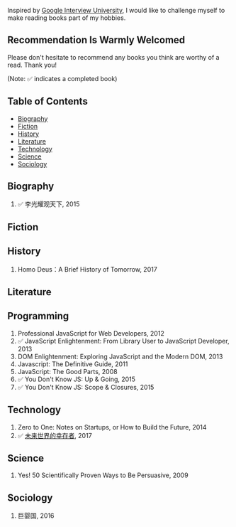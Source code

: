 Inspired by [Google Interview University](https://github.com/jwasham/google-interview-university/blob/master/README.md), I would like to challenge myself to make reading books part of my hobbies. 

## Recommendation Is Warmly Welcomed

Please don't hesitate to recommend any books you think are worthy of a read. Thank you!

(Note: :white_check_mark: indicates a completed book)

## Table of Contents

- [Biography](#biography)
- [Fiction](#fiction)
- [History](#history)
- [Literature](#literature)
- [Technology](#technology)
- [Science](#science)
- [Sociology](#sociology)

## Biography
1. :white_check_mark: 李光耀观天下, 2015

## Fiction
    
## History
1. Homo Deus：A Brief History of Tomorrow, 2017

## Literature

## Programming
1. Professional JavaScript for Web Developers, 2012
1. :white_check_mark: JavaScript Enlightenment: From Library User to JavaScript Developer, 2013
1. DOM Enlightenment: Exploring JavaScript and the Modern DOM, 2013
1. Javascript: The Definitive Guide, 2011
1. JavaScript: The Good Parts, 2008
1. :white_check_mark: You Don't Know JS: Up & Going, 2015
1. :white_check_mark: You Don't Know JS: Scope & Closures, 2015

## Technology
1. Zero to One: Notes on Startups, or How to Build the Future, 2014
1. :white_check_mark: [未来世界的幸存者](https://ruanyf.github.io/survivor/), 2017

## Science
1. Yes! 50 Scientifically Proven Ways to Be Persuasive, 2009

## Sociology
1. 巨婴国, 2016
